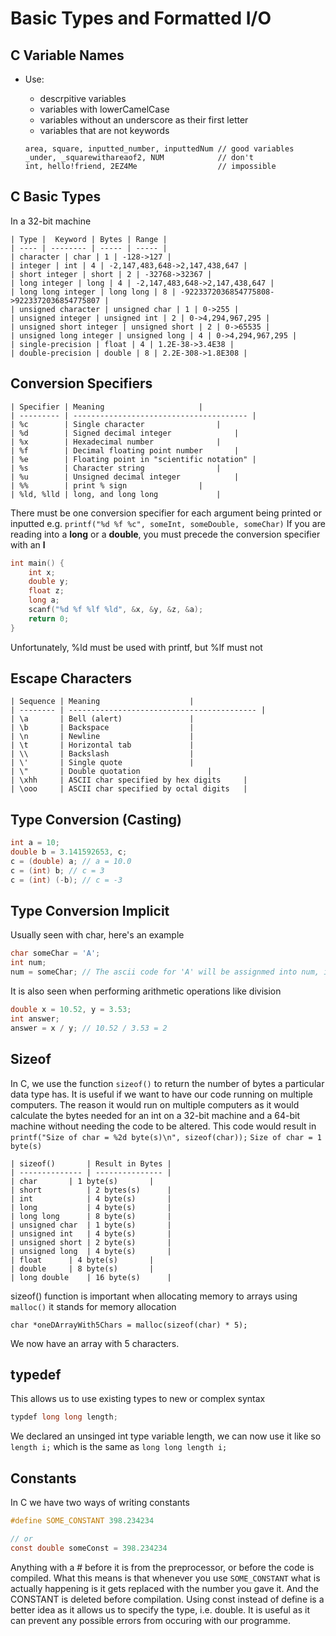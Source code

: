# Basic Types and Formatted I/O

## C Variable Names

- Use:
	- descrpitive variables
	- variables with lowerCamelCase
	- variables without an underscore as their first letter
	- variables that are not keywords 	

	```
	area, square, inputted_number, inputtedNum // good variables
	_under, _squarewithareaof2, NUM            // don't
	int, hello!friend, 2EZ4Me                  // impossible
	```

## C Basic Types

In a 32-bit machine

```
| Type |  Keyword | Bytes | Range |
| ---- | -------- | ----- | ----- |
| character | char | 1 | -128->127 |
| integer | int | 4 | -2,147,483,648->2,147,438,647 |
| short integer | short | 2 | -32768->32367 |
| long integer | long | 4 | -2,147,483,648->2,147,438,647 |	
| long long integer | long long | 8 | -9223372036854775808->9223372036854775807 |	
| unsigned character | unsigned char | 1 | 0->255 |
| unsigned integer | unsigned int | 2 | 0->4,294,967,295 |	
| unsigned short integer | unsigned short | 2 | 0->65535 |
| unsigned long integer | unsigned long | 4 | 0->4,294,967,295 |
| single-precision | float | 4 | 1.2E-38->3.4E38 |
| double-precision | double | 8 | 2.2E-308->1.8E308 |
```

## Conversion Specifiers
```
| Specifier | Meaning				      |
| --------- | --------------------------------------- |
| %c        | Single character			      |
| %d        | Signed decimal integer		      |
| %x        | Hexadecimal number		      |
| %f        | Decimal floating point number	      |
| %e        | Floating point in "scientific notation" |
| %s        | Character string			      |
| %u        | Unsigned decimal integer		      |
| %%        | print % sign			      |
| %ld, %lld | long, and long long		      |
```

There must be one conversion specifier for each argument being printed or inputted e.g. ``printf("%d %f %c", someInt, someDouble, someChar)``
If you are reading into a **long** or a **double**, you must precede the conversion specifier with an **l** 

```c
int main() {
	int x;
	double y;
	float z;
	long a;
	scanf("%d %f %lf %ld", &x, &y, &z, &a);
	return 0;
}
```

Unfortunately, %ld must be used with printf, but %lf must not

## Escape Characters
```
| Sequence | Meaning					|
| -------- | ------------------------------------------ |
| \a       | Bell (alert)				|
| \b       | Backspace					|
| \n       | Newline					|
| \t       | Horizontal tab				|
| \\       | Backslash					|	
| \'       | Single quote				|
| \"       | Double quotation				|	
| \xhh     | ASCII char specified by hex digits		|
| \ooo     | ASCII char specified by octal digits	|
```

## Type Conversion (Casting)

```c
int a = 10;
double b = 3.141592653, c;
c = (double) a; // a = 10.0
c = (int) b; // c = 3
c = (int) (-b); // c = -3
```

## Type Conversion Implicit

Usually seen with char, here's an example

```c
char someChar = 'A';
int num;
num = someChar; // The ascii code for 'A' will be assignmed into num, in our case num = 41 in hex or 65 in decimal
```

It is also seen when performing arithmetic operations like division 

```c
double x = 10.52, y = 3.53;
int answer;
answer = x / y; // 10.52 / 3.53 = 2
```

## Sizeof

In C, we use the function ``sizeof()`` to return the number of bytes a particular data type has. It is useful if we want to have our code running on multiple computers.
The reason it would run on multiple computers as it would calculate the bytes needed for an int on a 32-bit machine and a 64-bit machine without needing the code to be altered.
This code would result in ``printf("Size of char = %2d byte(s)\n", sizeof(char));`` ``Size of char = 1 byte(s)``

```
| sizeof()       | Result in Bytes |
| -------------- | --------------- |
| char		 | 1 byte(s)       |
| short          | 2 bytes(s)      |
| int            | 4 byte(s)       |
| long           | 4 byte(s)       |
| long long      | 8 byte(s)       |
| unsigned char  | 1 byte(s)       |
| unsigned int   | 4 byte(s)       | 
| unsigned short | 2 byte(s)       |
| unsigned long  | 4 byte(s)       |
| float		 | 4 byte(s)       |
| double	 | 8 byte(s)       |
| long double    | 16 byte(s)      |
```

sizeof() function is important when allocating memory to arrays using ``malloc()`` it stands for memory allocation

``char *oneDArrayWith5Chars = malloc(sizeof(char) * 5);``

We now have an array with 5 characters. 

## typedef

This allows us to use existing types to new or complex syntax

```c
typdef long long length;
``` 

We declared an unsinged int type variable length, we can now use it like so ``length i;`` which is the same as ``long long length i;``

## Constants

In C we have two ways of writing constants

```c
#define SOME_CONSTANT 398.234234

// or 
const double someConst = 398.234234
```

Anything with a # before it is from the preprocessor, or before the code is compiled. What this means is that whenever you use ``SOME_CONSTANT`` what is actually happening is
it gets replaced with the number you gave it. And the CONSTANT is deleted before compilation.
Using const instead of define is a better idea as it allows us to specify the type, i.e. double. It is useful as it can prevent any possible errors from occuring with our programme.
